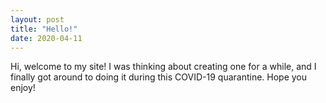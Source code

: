 ```yaml
---
layout: post
title: "Hello!"
date: 2020-04-11
---
```


Hi, welcome to my site! I was thinking about creating one for a while, and I finally got around to doing it during this COVID-19 quarantine. Hope you enjoy! 
